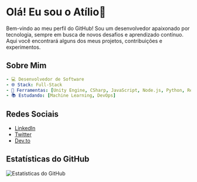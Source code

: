 # Olá! Eu sou o Atílio👋

Bem-vindo ao meu perfil do GitHub! Sou um desenvolvedor apaixonado por tecnologia, sempre em busca de novos desafios e aprendizado contínuo. Aqui você encontrará alguns dos meus projetos, contribuições e experimentos.

## Sobre Mim

```yaml
- 💻 Desenvolvedor de Software
- 🌐 Stack: Full-Stack
- 🔧 Ferramentas: [Unity Engine, CSharp, JavaScript, Node.js, Python, React]
- 📚 Estudando: [Machine Learning, DevOps]
```
<!--
## Projetos Destacados

### [Projeto 1](https://github.com/atiliodev/projeto1)
Descrição breve do projeto 1. Explicação sobre o que ele faz, tecnologias usadas e principais funcionalidades.

### [Projeto 2](https://github.com/atiliodev/projeto2)
Descrição breve do projeto 2. Explicação sobre o que ele faz, tecnologias usadas e principais funcionalidades.

## Contribuições

- **[Repositório Open Source 1](https://github.com/opensource1)**: Descrição da contribuição.
- **[Repositório Open Source 2](https://github.com/opensource2)**: Descrição da contribuição.

## Blog

- [Artigo 1](https://meublog.com/artigo1): Resumo do artigo 1.
- [Artigo 2](https://meublog.com/artigo2): Resumo do artigo 2.
 -->
 
## Redes Sociais

- [LinkedIn](https://www.linkedin.com/in/atiliodev)
- [Twitter](https://twitter.com/atiliodev)
- [Dev.to](https://dev.to/atiliodev)

## Estatísticas do GitHub

![Estatísticas do GitHub](https://github-readme-stats.vercel.app/api?username=atiliodev&show_icons=true&theme=dracula)

